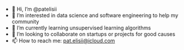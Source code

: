 - 👋 Hi, I’m @patelisii
- 👀 I’m interested in data science and software engineering to help my community
- 🌱 I’m currently learning unsupervised learning algorithms
- 💞️ I’m looking to collaborate on startups or projects for good causes
- 📫 How to reach me: pat.elisii@icloud.com

<!---
patelisii/patelisii is a ✨ special ✨ repository because its `README.md` (this file) appears on your GitHub profile.
You can click the Preview link to take a look at your changes.
--->
